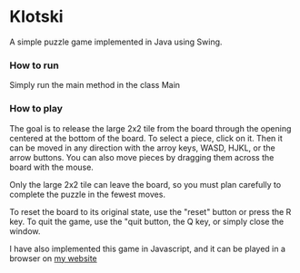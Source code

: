 # Klotski

A simple puzzle game implemented in Java using Swing.

### How to run

Simply run the main method in the class Main

### How to play

The goal is to release the large 2x2 tile from the board through the opening
centered at the bottom of the board. To select a piece, click on it. Then it can
be moved in any direction with the arroy keys, WASD, HJKL, or the arrow buttons.
You can also move pieces by dragging them across the board with the mouse.


Only the large 2x2 tile can leave the board, so you must plan carefully to
complete the puzzle in the fewest moves.

To reset the board to its original state, use the "reset" button or press the R
key. To quit the game, use the "quit button, the Q key, or simply close the
window.

I have also implemented this game in Javascript, and it can be played in a
browser on [my website](https://josephpetitti.com/klotski)
